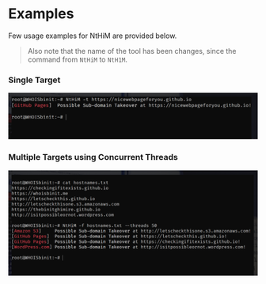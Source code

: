 # Examples

Few usage examples for NtHiM are provided below.

> Also note that the name of the tool has been changes, since the command from `NtHiM` to `NtH1M`.


### Single Target
![Single Target](https://github.com/c4p-n1ck/NtH1M/raw/master/images/examples/example1.png)

### Multiple Targets using Concurrent Threads
![Multiple Targets using Concurrent Threads](https://github.com/c4p-n1ck/NtH1M/raw/master/images/examples/example2.png)
